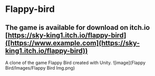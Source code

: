# Flappy-bird
## The game is available for download on itch.io [https://sky-king1.itch.io/flappy-bird]([https://www.example.com](https://sky-king1.itch.io/flappy-bird))
A clone of the game Flappy Bird created with Unity.
![image](Flappy Bird/Images/Flappy Bird Img.png)
